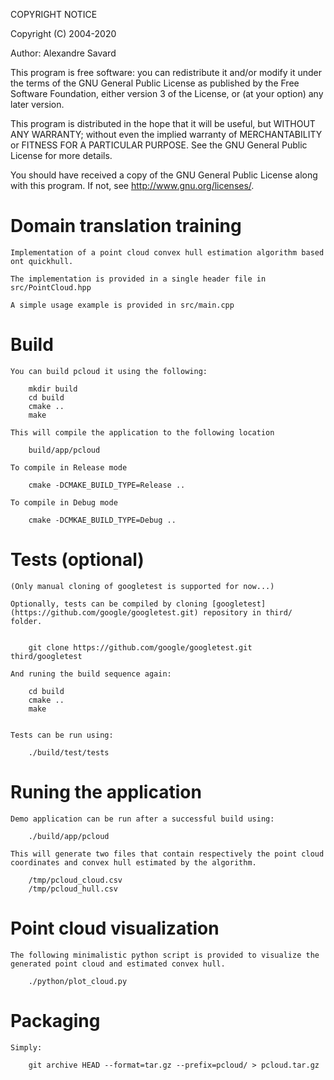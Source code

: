 COPYRIGHT NOTICE

Copyright (C) 2004-2020

Author: Alexandre Savard

This program is free software: you can redistribute it and/or modify
it under the terms of the GNU General Public License as published by
the Free Software Foundation, either version 3 of the License, or
(at your option) any later version.

This program is distributed in the hope that it will be useful,
but WITHOUT ANY WARRANTY; without even the implied warranty of
MERCHANTABILITY or FITNESS FOR A PARTICULAR PURPOSE.  See the
GNU General Public License for more details.

You should have received a copy of the GNU General Public License
along with this program.  If not, see <http://www.gnu.org/licenses/>.

# Domain translation training

    Implementation of a point cloud convex hull estimation algorithm based ont quickhull.

    The implementation is provided in a single header file in src/PointCloud.hpp

    A simple usage example is provided in src/main.cpp


# Build

    You can build pcloud it using the following:

        mkdir build
        cd build
        cmake ..
        make

    This will compile the application to the following location

        build/app/pcloud

    To compile in Release mode

        cmake -DCMAKE_BUILD_TYPE=Release ..

    To compile in Debug mode

        cmake -DCMKAE_BUILD_TYPE=Debug ..


# Tests (optional)

    (Only manual cloning of googletest is supported for now...)

    Optionally, tests can be compiled by cloning [googletest](https://github.com/google/googletest.git) repository in third/ folder.


        git clone https://github.com/google/googletest.git third/googletest

    And runing the build sequence again:

        cd build
        cmake ..
        make
        

    Tests can be run using:

        ./build/test/tests


# Runing the application

    Demo application can be run after a successful build using:

        ./build/app/pcloud

    This will generate two files that contain respectively the point cloud coordinates and convex hull estimated by the algorithm.

        /tmp/pcloud_cloud.csv
        /tmp/pcloud_hull.csv


# Point cloud visualization

    The following minimalistic python script is provided to visualize the generated point cloud and estimated convex hull.

        ./python/plot_cloud.py

# Packaging

    Simply:

        git archive HEAD --format=tar.gz --prefix=pcloud/ > pcloud.tar.gz
